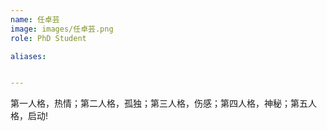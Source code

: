 ```yaml
---
name: 任卓芸
image: images/任卓芸.png
role: PhD Student

aliases:


---
```


第一人格，热情；第二人格，孤独；第三人格，伤感；第四人格，神秘；第五人格，启动!
